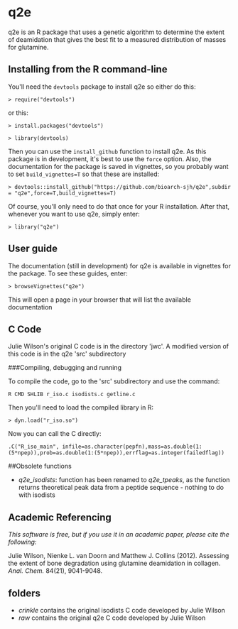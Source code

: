 # q2e

q2e is an R package that uses a genetic algorithm to determine the extent of deamidation that gives the best fit to a measured distribution of masses for glutamine.

## Installing from the R command-line

You'll need the `devtools` package to install q2e so either do this:

 `> require("devtools")`
 
or this:
 
 `> install.packages("devtools")`
 
 `> library(devtools)`
 
Then you can use the `install_github` function to install q2e. As this package is in development, it's best to use the `force` option. Also, the documentation for the package is saved in vignettes, so you probably want to set `build_vignettes=T` so that these are installed:
 
 `> devtools::install_github("https://github.com/bioarch-sjh/q2e",subdir = "q2e",force=T,build_vignettes=T)`
 
Of course, you'll only need to do that once for your R installation. After that, whenever you want to use q2e, simply enter: 
 
 `> library("q2e")`


## User guide

The documentation (still in development) for q2e is available in vignettes for the package. To see these guides, enter:

`> browseVignettes("q2e")`

This will open a page in your browser that will list the available documentation

## C Code

Julie Wilson's original C code is in the directory 'jwc'. A modified version of this code is in the q2e 'src' subdirectory

###Compiling, debugging and running

To compile the code, go to the 'src' subdirectory and use the command:

 `R CMD SHLIB r_iso.c isodists.c getline.c`

Then you'll need to load the compiled library in R:

 `> dyn.load("r_iso.so")`
 
Now you can call the C directly: 

 `.C("R_iso_main", infile=as.character(pepfn),mass=as.double(1:(5*npep)),prob=as.double(1:(5*npep)),errflag=as.integer(failedflag))`


##Obsolete functions

- *q2e_isodists*: function has been renamed to *q2e_tpeaks*, as the function returns theoretical peak data from a peptide sequence - nothing to do with isodists


## Academic Referencing

*This software is free, but if you use it in an academic paper, please cite the following:*

Julie Wilson, Nienke L. van Doorn
and Matthew J. Collins (2012). Assessing the extent of bone degradation using glutamine deamidation in collagen.  *Anal. Chem.* 84(21), 9041-9048.

## folders

- *crinkle* contains the original isodists C code developed by Julie Wilson
- *raw* contains the original q2e C code developed by Julie Wilson
